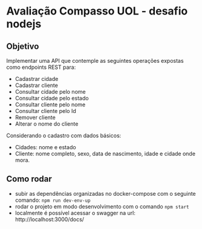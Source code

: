 # Avaliação Compasso UOL - desafio nodejs

## Objetivo

Implementar uma API que contemple as seguintes operações expostas como endpoints REST para:

- Cadastrar cidade
- Cadastrar cliente
- Consultar cidade pelo nome
- Consultar cidade pelo estado
- Consultar cliente pelo nome
- Consultar cliente pelo Id
- Remover cliente
- Alterar o nome do cliente

Considerando o cadastro com dados básicos:

- Cidades: nome e estado
- Cliente: nome completo, sexo, data de nascimento, idade e cidade onde mora.

## Como rodar

- subir as dependências organizadas no docker-compose com o seguinte comando: ```npm run dev-env-up```
- rodar o projeto em modo desenvolvimento com o comando ```npm start```
- localmente é possível acessar o swagger na url: http://localhost:3000/docs/
